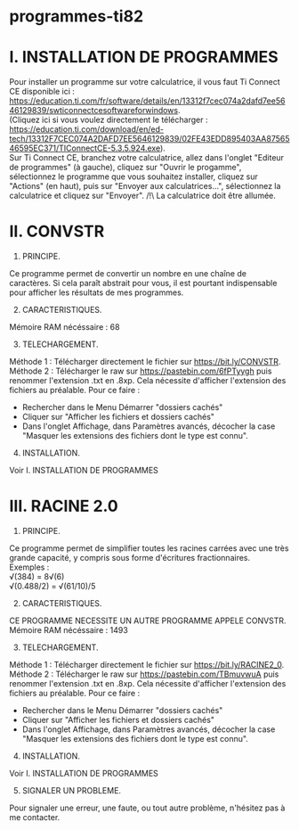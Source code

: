 # programmes-ti82


I. INSTALLATION DE PROGRAMMES
=======================================================================

Pour installer un programme sur votre calculatrice, il vous faut Ti Connect CE disponible ici : https://education.ti.com/fr/software/details/en/13312f7cec074a2dafd7ee5646129839/swticonnectcesoftwareforwindows.  
(Cliquez ici si vous voulez directement le télécharger : https://education.ti.com/download/en/ed-tech/13312F7CEC074A2DAFD7EE5646129839/02FE43EDD895403AA8756546595EC371/TIConnectCE-5.3.5.924.exe).  
Sur Ti Connect CE, branchez votre calculatrice, allez dans l'onglet "Editeur de programmes" (à gauche), cliquez sur "Ouvrir le progamme", sélectionnez le programme que vous souhaitez installer, cliquez sur "Actions" (en haut), puis sur "Envoyer aux calculatrices...", sélectionnez la calculatrice et cliquez sur "Envoyer". /!\ La calculatrice doit être allumée.


II. CONVSTR
=======================================================================

1. PRINCIPE.

Ce programme permet de convertir un nombre en une chaîne de caractères. Si cela paraît abstrait pour vous, il est pourtant indispensable pour afficher les résultats de mes programmes.

2. CARACTERISTIQUES.

Mémoire RAM nécéssaire : 68

3. TELECHARGEMENT.

Méthode 1 : Télécharger directement le fichier sur https://bit.ly/CONVSTR.  
Méthode 2 : Télécharger le raw sur https://pastebin.com/6fPTyygh puis renommer l'extension .txt en .8xp. Cela nécessite d'afficher l'extension des fichiers au préalable. Pour ce faire :  
- Rechercher dans le Menu Démarrer "dossiers cachés"
- Cliquer sur "Afficher les fichiers et dossiers cachés"
- Dans l'onglet Affichage, dans Paramètres avancés, décocher la case "Masquer les extensions des fichiers dont le type est connu".

4. INSTALLATION.

Voir I. INSTALLATION DE PROGRAMMES

III. RACINE 2.0
=======================================================================

1. PRINCIPE.

Ce programme permet de simplifier toutes les racines carrées avec une très grande capacité, y compris sous forme d'écritures fractionnaires.  
Exemples :  
√(384) = 8√(6)  
√(0.488/2) = √(61/10)/5

2. CARACTERISTIQUES.

CE PROGRAMME NECESSITE UN AUTRE PROGRAMME APPELE CONVSTR.  
Mémoire RAM nécéssaire : 1493

3. TELECHARGEMENT.

Méthode 1 : Télécharger directement le fichier sur https://bit.ly/RACINE2_0.  
Méthode 2 : Télécharger le raw sur https://pastebin.com/TBmuvwuA puis renommer l'extension .txt en .8xp. Cela nécessite d'afficher l'extension des fichiers au préalable. Pour ce faire :  
- Rechercher dans le Menu Démarrer "dossiers cachés"
- Cliquer sur "Afficher les fichiers et dossiers cachés"
- Dans l'onglet Affichage, dans Paramètres avancés, décocher la case "Masquer les extensions des fichiers dont le type est connu".

4. INSTALLATION.

Voir I. INSTALLATION DE PROGRAMMES

5. SIGNALER UN PROBLEME.

Pour signaler une erreur, une faute, ou tout autre problème, n'hésitez pas à me contacter.
